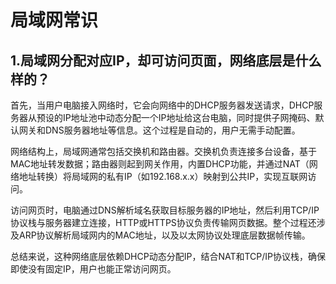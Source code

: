 # 局域网常识

## 1.局域网分配对应IP，却可访问页面，网络底层是什么样的？

首先，当用户电脑接入网络时，它会向网络中的DHCP服务器发送请求，DHCP服务器从预设的IP地址池中动态分配一个IP地址给这台电脑，同时提供子网掩码、默认网关和DNS服务器地址等信息。这个过程是自动的，用户无需手动配置。

网络结构上，局域网通常包括交换机和路由器。交换机负责连接多台设备，基于MAC地址转发数据；路由器则起到网关作用，内置DHCP功能，并通过NAT（网络地址转换）将局域网的私有IP（如192.168.x.x）映射到公共IP，实现互联网访问。

访问网页时，电脑通过DNS解析域名获取目标服务器的IP地址，然后利用TCP/IP协议栈与服务器建立连接，HTTP或HTTPS协议负责传输网页数据。整个过程还涉及ARP协议解析局域网内的MAC地址，以及以太网协议处理底层数据帧传输。

总结来说，这种网络底层依赖DHCP动态分配IP，结合NAT和TCP/IP协议栈，确保即使没有固定IP，用户也能正常访问网页。